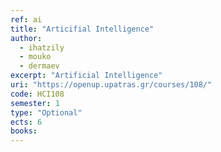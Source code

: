 ```yaml
---
ref: ai
title: "Articifial Intelligence"
author: 
  - ihatzily
  - mouko
  - dermaev
excerpt: "Artificial Intelligence"
uri: "https://openup.upatras.gr/courses/108/"
code: HCI108
semester: 1
type: "Optional"
ects: 6
books: 
---
```

